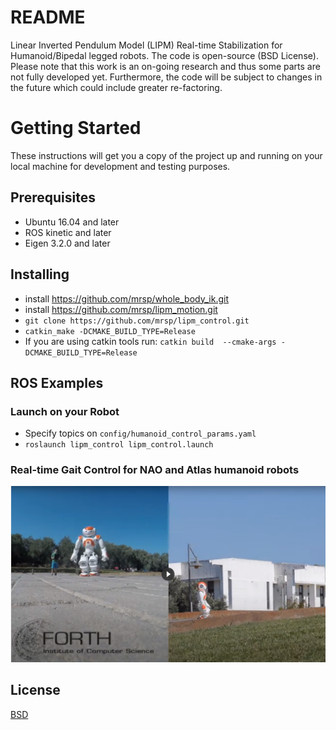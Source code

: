# README
Linear Inverted Pendulum Model (LIPM) Real-time Stabilization for Humanoid/Bipedal legged robots. The code is open-source (BSD License). Please note that this work is an on-going research and thus some parts are not fully developed yet. Furthermore, the code will be subject to changes in the future which could include greater re-factoring.


# Getting Started
These instructions will get you a copy of the project up and running on your local machine for development and testing purposes.

## Prerequisites
* Ubuntu 16.04 and later
* ROS kinetic and later
* Eigen 3.2.0 and later

## Installing
* install https://github.com/mrsp/whole_body_ik.git
* install https://github.com/mrsp/lipm_motion.git
* `git clone https://github.com/mrsp/lipm_control.git`
* `catkin_make -DCMAKE_BUILD_TYPE=Release` 
* If you are using catkin tools run: `catkin build  --cmake-args -DCMAKE_BUILD_TYPE=Release` 

## ROS Examples
### Launch on your Robot 
* Specify topics on `config/humanoid_control_params.yaml`
* `roslaunch lipm_control lipm_control.launch`

### Real-time Gait Control for NAO and Atlas humanoid robots
[![YouTube Link](img/NAO.png)  ](https://www.youtube.com/watch?v=DD0I0H3wR7c)

## License
[BSD](LICENSE) 

